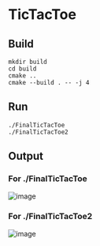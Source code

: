 # TicTacToe

## **Build**

```
mkdir build
cd build
cmake ..
cmake --build . -- -j 4
```
## **Run**
```
./FinalTicTacToe
./FinalTicTacToe2
```

## **Output**
### For ./FinalTicTacToe
![image](/home/arkadyuti/Pictures/FinalTicTacToe)
### For ./FinalTicTacToe2
![image](/home/arkadyuti/Pictures/FinalTicTacToe2)